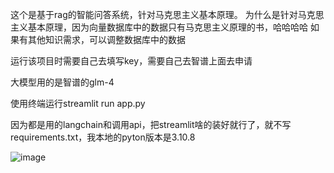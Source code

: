 这个是基于rag的智能问答系统，针对马克思主义基本原理。
为什么是针对马克思主义基本原理，因为向量数据库中的数据只有马克思主义原理的书，哈哈哈哈
如果有其他知识需求，可以调整数据库中的数据

运行该项目时需要自己去填写key，需要自己去智谱上面去申请

大模型用的是智谱的glm-4

使用终端运行streamlit run app.py

因为都是用的langchain和调用api，把streamlit啥的装好就行了，就不写requirements.txt，我本地的pyton版本是3.10.8


![image](https://github.com/user-attachments/assets/12393bea-8009-4fb0-ac0f-8fcea3d29e2e)


